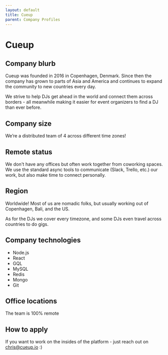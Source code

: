 ```yaml
---
layout: default
title: Cueup
parent: Company Profiles
---
```


# Cueup

## Company blurb

Cueup was founded in 2016 in Copenhagen, Denmark. Since then the company has grown to parts of Asia and America and continues to expand the community to new countries every day.

We strive to help DJs get ahead in the world and connect them across borders - all meanwhile making it easier for event organizers to find a DJ than ever before.

## Company size

We’re a distributed team of 4 across different time zones!

## Remote status

We don't have any offices but often work together from coworking spaces. We use the standard async tools to communicate (Slack, Trello, etc.) our work, but also make time to connect personally.

## Region

Worldwide! Most of us are nomadic folks, but usually working out of Copenhagen, Bali, and the US. 

As for the DJs we cover every timezone, and some DJs even travel across countries to do gigs.

## Company technologies

* Node.js
* React
* GQL
* MySQL
* Redis
* Mongo
* Git

## Office locations

The team is 100% remote

## How to apply

If you want to work on the insides of the platform - just reach out on chris@cueup.io :)
